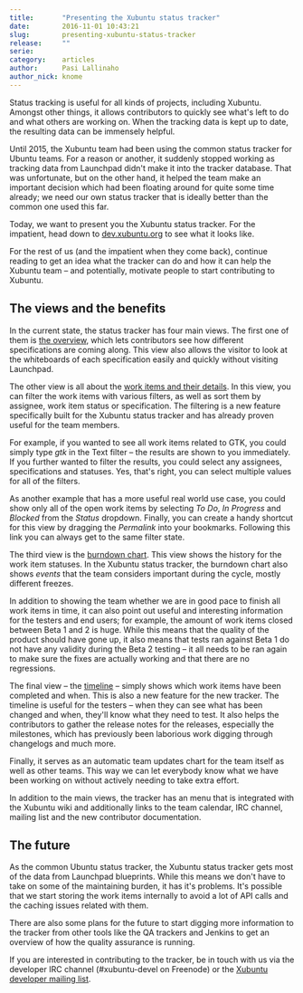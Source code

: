 ```yaml
---
title:       "Presenting the Xubuntu status tracker"
date:        2016-11-01 10:43:21
slug:        presenting-xubuntu-status-tracker
release:     ""
serie:       
category:    articles
author:      Pasi Lallinaho
author_nick: knome
---
```


Status tracking is useful for all kinds of projects, including Xubuntu. Amongst other things, it allows contributors to quickly see what's left to do and what others are working on. When the tracking data is kept up to date, the resulting data can be immensely helpful.

Until 2015, the Xubuntu team had been using the common status tracker for Ubuntu teams. For a reason or another, it suddenly stopped working as tracking data from Launchpad didn't make it into the tracker database. That was unfortunate, but on the other hand, it helped the team make an important decision which had been floating around for quite some time already; we need our own status tracker that is ideally better than the common one used this far.

Today, we want to present you the Xubuntu status tracker. For the impatient, head down to [dev.xubuntu.org](http://dev.xubuntu.org/) to see what it looks like.

For the rest of us (and the impatient when they come back), continue reading to get an idea what the tracker can do and how it can help the Xubuntu team – and potentially, motivate people to start contributing to Xubuntu.

The views and the benefits
--------------------------

In the current state, the status tracker has four main views. The first one of them is [the overview](http://dev.xubuntu.org/#tab-overview), which lets contributors see how different specifications are coming along. This view also allows the visitor to look at the whiteboards of each specification easily and quickly without visiting Launchpad.

The other view is all about the [work items and their details](http://dev.xubuntu.org/#tab-details). In this view, you can filter the work items with various filters, as well as sort them by assignee, work item status or specification. The filtering is a new feature specifically built for the Xubuntu status tracker and has already proven useful for the team members.

For example, if you wanted to see all work items related to GTK, you could simply type *gtk* in the Text filter – the results are shown to you immediately. If you further wanted to filter the results, you could select any assignees, specifications and statuses. Yes, that's right, you can select multiple values for all of the filters.

As another example that has a more useful real world use case, you could show only all of the open work items by selecting *To Do*, *In Progress* and *Blocked* from the *Status* dropdown. Finally, you can create a handy shortcut for this view by dragging the *Permalink* into your bookmarks. Following this link you can always get to the same filter state.

The third view is the [burndown chart](http://dev.xubuntu.org/#tab-burndown). This view shows the history for the work item statuses. In the Xubuntu status tracker, the burndown chart also shows *events* that the team considers important during the cycle, mostly different freezes.

In addition to showing the team whether we are in good pace to finish all work items in time, it can also point out useful and interesting information for the testers and end users; for example, the amount of work items closed between Beta 1 and 2 is huge. While this means that the quality of the product should have gone up, it also means that tests ran against Beta 1 do not have any validity during the Beta 2 testing – it all needs to be ran again to make sure the fixes are actually working and that there are no regressions.

The final view – the [timeline](http://dev.xubuntu.org/#tab-timeline) – simply shows which work items have been completed and when. This is also a new feature for the new tracker. The timeline is useful for the testers – when they can see what has been changed and when, they'll know what they need to test. It also helps the contributors to gather the release notes for the releases, especially the milestones, which has previously been laborious work digging through changelogs and much more.

Finally, it serves as an automatic team updates chart for the team itself as well as other teams. This way we can let everybody know what we have been working on without actively needing to take extra effort.

In addition to the main views, the tracker has an menu that is integrated with the Xubuntu wiki and additionally links to the team calendar, IRC channel, mailing list and the new contributor documentation.

The future
----------

As the common Ubuntu status tracker, the Xubuntu status tracker gets most of the data from Launchpad blueprints. While this means we don't have to take on some of the maintaining burden, it has it's problems. It's possible that we start storing the work items internally to avoid a lot of API calls and the caching issues related with them.

There are also some plans for the future to start digging more information to the tracker from other tools like the QA trackers and Jenkins to get an overview of how the quality assurance is running.

If you are interested in contributing to the tracker, be in touch with us via the developer IRC channel (#xubuntu-devel on Freenode) or the [Xubuntu developer mailing list](https://lists.ubuntu.com/mailman/listinfo/xubuntu-devel).
